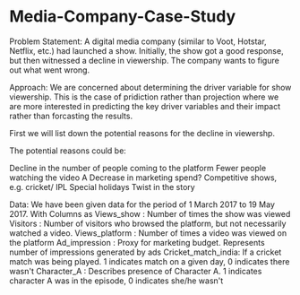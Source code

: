 # Media-Company-Case-Study

Problem Statement:
A digital media company (similar to Voot, Hotstar, Netflix, etc.) had launched a show. Initially, the show got a good response, but then witnessed a decline in viewership. The company wants to figure out what went wrong.

Approach:
We are concerned about determining the driver variable for show viewership. This is the case of pridiction rather than projection where we are more interested in predicting the key driver variables and their impact rather than forcasting the results.

First we will list down the potential reasons for the decline in viewershp.

The potential reasons could be:

Decline in the number of people coming to the platform
Fewer people watching the video
A Decrease in marketing spend?
Competitive shows, e.g. cricket/ IPL
Special holidays
Twist in the story

Data:
We have been given data for the period of 1 March 2017 to 19 May 2017.
With Columns as
Views_show : Number of times the show was viewed
Visitors : Number of visitors who browsed the platform, but not necessarily watched a video.
Views_platform : Number of times a video was viewed on the platform
Ad_impression : Proxy for marketing budget. Represents number of impressions generated by ads
Cricket_match_india: If a cricket match was being played. 1 indicates match on a given day, 0 indicates there wasn't
Character_A : Describes presence of Character A. 1 indicates character A was in the episode, 0 indicates she/he wasn't
